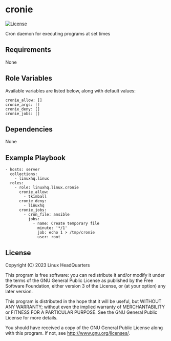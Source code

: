 # cronie

[![License](https://img.shields.io/badge/license-GPLv3-lightgreen)](https://www.gnu.org/licenses/gpl-3.0.en.html#license-text)

Cron daemon for executing programs at set times

## Requirements

None

## Role Variables

Available variables are listed below, along with default values:

    cronie_allow: []
    cronie_args: []
    cronie_deny: []
    cronie_jobs: []

## Dependencies

None

## Example Playbook

    - hosts: server
      collections:
        - linuxhq.linux
      roles:
        - role: linuxhq.linux.cronie
          cronie_allow:
            - tkimball
          cronie_deny:
            - linuxhq
          cronie_jobs:
            - cron_file: ansible
              jobs:
                - name: Create temporary file
                  minute: '*/1'
                  job: echo 1 > /tmp/cronie
                  user: root

## License

Copyright (C) 2023 Linux HeadQuarters

This program is free software: you can redistribute it and/or modify
it under the terms of the GNU General Public License as published by
the Free Software Foundation, either version 3 of the License, or
(at your option) any later version.

This program is distributed in the hope that it will be useful,
but WITHOUT ANY WARRANTY; without even the implied warranty of
MERCHANTABILITY or FITNESS FOR A PARTICULAR PURPOSE. See the
GNU General Public License for more details.

You should have received a copy of the GNU General Public License
along with this program. If not, see <http://www.gnu.org/licenses/>.
